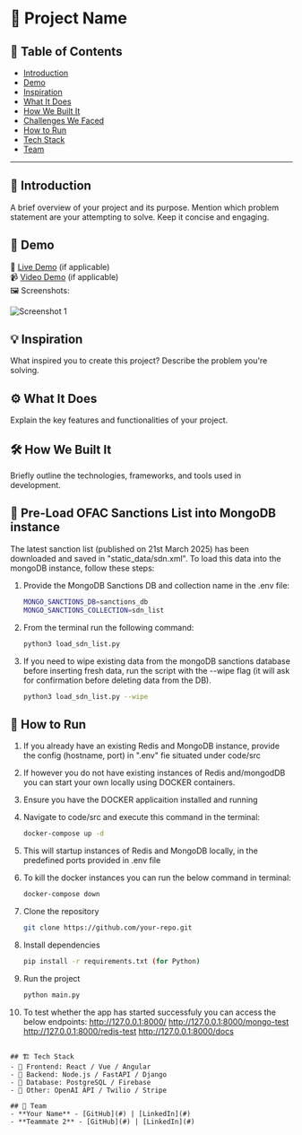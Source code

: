 # 🚀 Project Name

## 📌 Table of Contents
- [Introduction](#introduction)
- [Demo](#demo)
- [Inspiration](#inspiration)
- [What It Does](#what-it-does)
- [How We Built It](#how-we-built-it)
- [Challenges We Faced](#challenges-we-faced)
- [How to Run](#how-to-run)
- [Tech Stack](#tech-stack)
- [Team](#team)

---

## 🎯 Introduction
A brief overview of your project and its purpose. Mention which problem statement are your attempting to solve. Keep it concise and engaging.

## 🎥 Demo
🔗 [Live Demo](#) (if applicable)  
📹 [Video Demo](#) (if applicable)  
🖼️ Screenshots:

![Screenshot 1](link-to-image)

## 💡 Inspiration
What inspired you to create this project? Describe the problem you're solving.

## ⚙️ What It Does
Explain the key features and functionalities of your project.

## 🛠️ How We Built It
Briefly outline the technologies, frameworks, and tools used in development.

## 🚧 Pre-Load OFAC Sanctions List into MongoDB instance
The latest sanction list (published on 21st March 2025) has been downloaded and saved in "static_data/sdn.xml".
To load this data into the mongoDB instance, follow these steps:
1. Provide the MongoDB Sanctions DB and collection name in the .env file:
   ```sh
   MONGO_SANCTIONS_DB=sanctions_db
   MONGO_SANCTIONS_COLLECTION=sdn_list
   ```
2. From the terminal run the following command:
   ```sh
   python3 load_sdn_list.py
   ```

3. If you need to wipe existing data from the mongoDB sanctions database before inserting fresh data, run the script with the --wipe flag (it will ask for confirmation before deleting data from the DB).
   ```sh
   python3 load_sdn_list.py --wipe
   ```

## 🏃 How to Run
1. If you already have an existing Redis and MongoDB instance, provide the config (hostname, port) in ".env" fie situated under code/src

2. If however you do not have existing instances of Redis and/mongodDB you can start your own locally using DOCKER containers. 

3. Ensure you have the DOCKER applicaition installed and running

4. Navigate to code/src and execute this command in the terminal:
   ```sh
   docker-compose up -d
   ```

5. This will startup instances of Redis and MongoDB locally, in the predefined ports provided in .env file

6. To kill the docker instances you can run the below command in terminal:
   ```sh
   docker-compose down
   ```

7. Clone the repository  
   ```sh
   git clone https://github.com/your-repo.git
   ```
8. Install dependencies  
   ```sh
   pip install -r requirements.txt (for Python)
   ```
9. Run the project  
   ```sh
   python main.py

10. To test whether the app has started successfuly you can access the below endpoints:
http://127.0.0.1:8000/
http://127.0.0.1:8000/mongo-test
http://127.0.0.1:8000/redis-test
http://127.0.0.1:8000/docs
   ```

## 🏗️ Tech Stack
- 🔹 Frontend: React / Vue / Angular
- 🔹 Backend: Node.js / FastAPI / Django
- 🔹 Database: PostgreSQL / Firebase
- 🔹 Other: OpenAI API / Twilio / Stripe

## 👥 Team
- **Your Name** - [GitHub](#) | [LinkedIn](#)
- **Teammate 2** - [GitHub](#) | [LinkedIn](#)